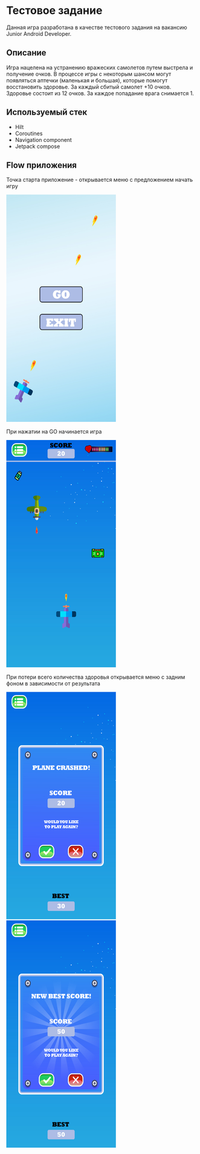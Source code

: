 # Тестовое задание
Данная игра разработана в качестве тестового задания на вакансию Junior Android Developer.

## Описание
Игра нацелена на устранению вражеских самолетов путем выстрела и получение очков. В процессе игры 
с некоторым шансом могут появляться аптечки (маленькая и большая), которые помогут восстановить 
здоровье. За каждый сбитый самолет +10 очков. Здоровье состоит из 12 очков. За каждое попадание врага снимается 1.

## Используемый стек
* Hilt
* Coroutines
* Navigation component
* Jetpack compose

## Flow приложения
Точка старта приложение - открывается меню c предложением начать игру

<img alt="img.jpg" height="600" src="readme_images/1.jpg" width="290"/>

При нажатии на GO начинается игра

<img alt="img.jpg" height="600" src="readme_images/2.jpg" width="290"/>

При потери всего количества здоровья открывается меню с задним фоном в зависимости от результата

<img alt="img.jpg" height="600" src="readme_images/3.jpg" width="290"/>
<img alt="img.jpg" height="600" src="readme_images/4.jpg" width="290"/>

